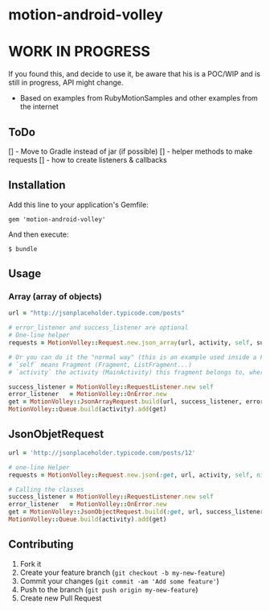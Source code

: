 # motion-android-volley


# **WORK IN PROGRESS**

If you found this, and decide to use it, be aware that his is a POC/WIP and is still in progress, API might change.

* Based on examples from RubyMotionSamples and other examples from the internet

## ToDo

[] - Move to Gradle instead of jar (if possible)
[] - helper methods to make requests
[] - how to create listeners & callbacks

## Installation

Add this line to your application's Gemfile:

    gem 'motion-android-volley'

And then execute:

    $ bundle

## Usage


### Array (array of objects)
```ruby
url = "http://jsonplaceholder.typicode.com/posts"

# error_listener and success_listener are optional
# One-line helper
requests = MotionVolley::Request.new.json_array(url, activity, self, success_listener, error_listener)

# Or you can do it the "normal way" (this is an example used inside a Fragment)
# `self` means Fragment (Fragment, ListFragment...)
# `activity` the activity (MainActivity) this fragment belongs to, where the queue is going to be attached.

success_listener = MotionVolley::RequestListener.new self
error_listener   = MotionVolley::OnError.new
get = MotionVolley::JsonArrayRequest.build(url, success_listener, error_listener)
MotionVolley::Queue.build(activity).add(get)
```


## JsonObjetRequest
```ruby
url = 'http://jsonplaceholder.typicode.com/posts/12'

# one-line Helper
requests = MotionVolley::Request.new.json(:get, url, activity, self, nil, success_listener, error_listener)

# Calling the classes
success_listener = MotionVolley::RequestListener.new self
error_listener   = MotionVolley::OnError.new
get = MotionVolley::JsonObjectRequest.build(:get, url, success_listener, error_listener)
MotionVolley::Queue.build(activity).add(get)
```



## Contributing

1. Fork it
2. Create your feature branch (`git checkout -b my-new-feature`)
3. Commit your changes (`git commit -am 'Add some feature'`)
4. Push to the branch (`git push origin my-new-feature`)
5. Create new Pull Request
